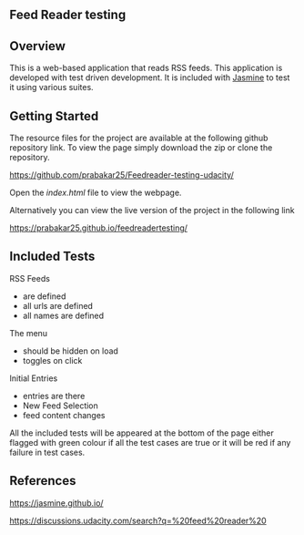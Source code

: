 ## Feed Reader testing

## Overview

This is a web-based application that reads RSS feeds. This application is developed with test driven development. It is included with [Jasmine](http://jasmine.github.io/) to test it using various suites. 

## Getting Started

The resource files for the project are available at the following github repository link. To view the page simply download the zip or clone the repository. 

https://github.com/prabakar25/Feedreader-testing-udacity/

Open the *index.html* file to view the webpage.

Alternatively you can view the live version of the project in the following link

https://prabakar25.github.io/feedreadertesting/

##  Included Tests

RSS Feeds
* are defined
* all urls are defined
* all names are defined

The menu
* should be hidden on load
* toggles on click

Initial Entries
* entries are there
* New Feed Selection
* feed content changes

All the included tests will be appeared at the bottom of the page either flagged with green colour if all the test cases are true or it will be red if any failure in test cases.

## References

https://jasmine.github.io/

https://discussions.udacity.com/search?q=%20feed%20reader%20
